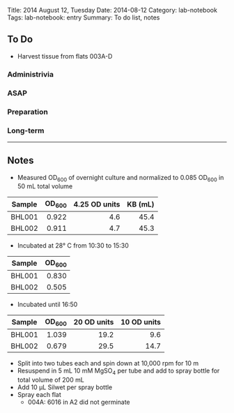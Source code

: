 Title: 2014 August 12, Tuesday
Date: 2014-08-12
Category: lab-notebook
Tags: lab-notebook: entry
Summary: To do list, notes

## To Do ##

- Harvest tissue from flats 003A-D

### Administrivia ###

### ASAP ###

### Preparation ###

### Long-term ###


***

## Notes ##

- Measured OD<sub>600</sub> of overnight culture and normalized to 0.085 OD<sub>600</sub> in 50 mL total volume

Sample |OD<sub>600</sub> |4.25 OD units |KB (mL)
-------|----------------:|-------------:|-------:
BHL001 |            0.922|           4.6|    45.4
BHL002 |            0.911|           4.7|    45.3

- Incubated at 28&deg; C from 10:30 to 15:30
 
Sample |OD<sub>600</sub> 
-------|----------------:
BHL001 |            0.830 
BHL002 |            0.505

- Incubated until 16:50

Sample |OD<sub>600</sub> |20 OD units |10 OD units
-------|----------------:|-----------:|-----------:
BHL001 |            1.039|        19.2|         9.6
BHL002 |            0.679|        29.5|        14.7


- Split into two tubes each and spin down at 10,000 rpm for 10 m
- Resuspend in 5 mL 10 mM MgSO<sub>4</sub> per tube and add to spray bottle for total volume of 200 mL
- Add 10 &micro;L Silwet per spray bottle
- Spray each flat
    - 004A: 6016 in A2 did not germinate



